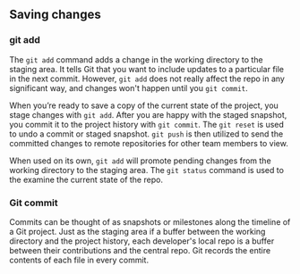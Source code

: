 ## Saving changes

### git add

The `git add` command adds a change in the working directory to the staging area.  It tells Git that you want to include updates to a particular file in the next commit.  However, `git add` does not really affect the repo in any significant way, and changes won't happen until you `git commit`.

When you’re ready to save a copy of the current state of the project, you stage changes with `git add`.  After you are happy with the staged snapshot, you commit it to the project history with `git commit`.  The `git reset` is used to undo a commit or staged snapshot.  `git push` is then utilized to send the committed changes to remote repositories for other team members to view.

When used on its own, `git add` will promote pending changes from the working directory to the staging area.  The `git status` command is used to the examine the current state of the repo.  

### Git commit

Commits can be thought of as snapshots or milestones along the timeline of a Git project.  Just as the staging area if a buffer between the working directory and the project history, each developer's local repo is a buffer between their contributions and the central repo.  Git records the entire contents of each file in every commit.






